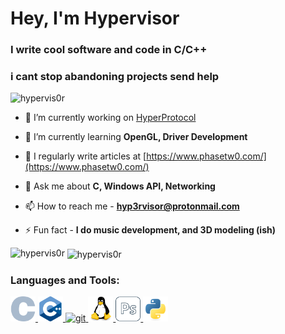 <h1>Hey, I'm Hypervisor</h1>
<h3>I write cool software and code in C/C++</h3>

<h3>i cant stop abandoning projects send help</h3>

<p align="left"> <img src="https://komarev.com/ghpvc/?username=hypervis0r&label=Profile%20views&color=ff4d00&style=flat" alt="hypervis0r" /> </p>

- 🔭 I’m currently working on [HyperProtocol](https://github.com/hypervis0r/HyperProtocol)

- 🌱 I’m currently learning **OpenGL, Driver Development**

- 📝 I regularly write articles at [https://www.phasetw0.com/](https://www.phasetw0.com/)

- 💬 Ask me about **C, Windows API, Networking**

- 📫 How to reach me - **hyp3rvisor@protonmail.com**

- ⚡ Fun fact - **I do music development, and 3D modeling (ish)**

<p><img align="left" src="https://github-readme-stats.vercel.app/api/top-langs?username=hypervis0r&show_icons=true&theme=tokyonight&locale=en&layout=compact" alt="hypervis0r" /></p>

<p>&nbsp;<img align="center" src="https://github-readme-stats.vercel.app/api?username=hypervis0r&show_icons=true&theme=tokyonight&locale=en" alt="hypervis0r" /></p>

<h3 align="left">Languages and Tools:</h3>
<p align="left"> <a href="https://www.cprogramming.com/" target="_blank"> <img src="https://raw.githubusercontent.com/devicons/devicon/master/icons/c/c-original.svg" alt="c" width="40" height="40"/> </a> <a href="https://www.w3schools.com/cpp/" target="_blank"> <img src="https://raw.githubusercontent.com/devicons/devicon/master/icons/cplusplus/cplusplus-original.svg" alt="cplusplus" width="40" height="40"/> </a> <a href="https://git-scm.com/" target="_blank"> <img src="https://www.vectorlogo.zone/logos/git-scm/git-scm-icon.svg" alt="git" width="40" height="40"/> </a> <a href="https://www.linux.org/" target="_blank"> <img src="https://raw.githubusercontent.com/devicons/devicon/master/icons/linux/linux-original.svg" alt="linux" width="40" height="40"/> </a> <a href="https://www.photoshop.com/en" target="_blank"> <img src="https://raw.githubusercontent.com/devicons/devicon/master/icons/photoshop/photoshop-line.svg" alt="photoshop" width="40" height="40"/> </a> <a href="https://www.python.org" target="_blank"> <img src="https://raw.githubusercontent.com/devicons/devicon/master/icons/python/python-original.svg" alt="python" width="40" height="40"/> </a> </p>
